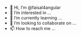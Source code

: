 - 👋 Hi, I’m @faisal4angular
- 👀 I’m interested in ...
- 🌱 I’m currently learning ...
- 💞️ I’m looking to collaborate on ...
- 📫 How to reach me ...

<!---
faisal4angular/faisal4angular is a ✨ special ✨ repository because its `README.md` (this file) appears on your GitHub profile.
You can click the Preview link to take a look at your changes.
--->
